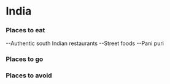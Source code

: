 # India
### Places to eat
--Authentic south Indian restaurants
--Street foods
--Pani puri
### Places to go
### Places to avoid